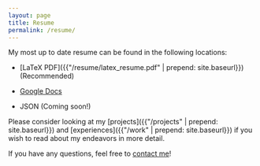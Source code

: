 ```yaml
---
layout: page
title: Resume
permalink: /resume/
---
```


My most up to date resume can be found in the following locations:

  - [LaTeX PDF]({{"/resume/latex_resume.pdf" | prepend: site.baseurl}}) (Recommended)

  - [Google Docs](https://docs.google.com/document/d/1G2Q7YzIa6NZ4g8maM-mV6GzWbxIxJOuAx0CBvzzFlyg/edit?usp=sharing)

  - JSON (Coming soon!)

Please consider looking at my [projects]({{"/projects" | prepend: site.baseurl}}) and [experiences]({{"/work" | prepend: site.baseurl}}) if you wish to read about my endeavors in more detail.

If you have any questions, feel free to [contact me]()!
